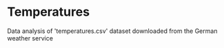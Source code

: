 # Temperatures

Data analysis of 'temperatures.csv' dataset downloaded from the German weather service
